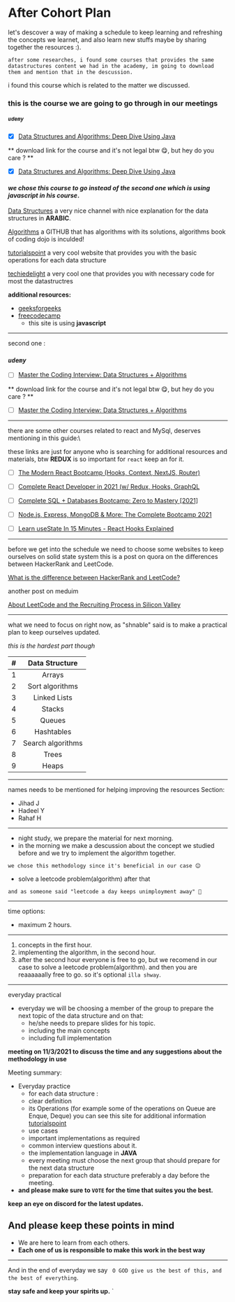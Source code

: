 After Cohort Plan
=============
let's descover a way of making a schedule to keep learning and refreshing the concepts we learnet, 
and also learn new stuffs maybe by sharing together the resources :).

`
after some researches, i found some courses that provides the same datastructures content we had in the academy, im going to download them and mention that in the descussion.
`

i found this course which is related to the matter we discussed.

### this is the course we are going to go through in our meetings

##### ***`udemy`***
- [x] [Data Structures and Algorithms: Deep Dive Using Java](https://www.udemy.com/course/data-structures-and-algorithms-deep-dive-using-java/?LSNPUBID=JVFxdTr9V80&ranEAID=JVFxdTr9V80&ranMID=39197&ranSiteID=JVFxdTr9V80-TxgvsDCCOSHdAxzmM18Fwg&utm_medium=udemyads&utm_source=aff-campaign)

** download link for the course and it's not legal btw 😋, but hey do you care ? **

- [x] [Data Structures and Algorithms: Deep Dive Using Java](https://downloadly.net/2020/12/2717/03/data-structures-and-algorithms-deep-dive-using-java/22/?#/2717-udemy-012116030208.html)


#### *we chose this course to go instead of the second one which is using javascript in his course*.

[Data Structures](https://www.youtube.com/watch?v=owCqVRbZlbg&list=PLCInYL3l2AajqOUW_2SwjWeMwf4vL4RSp)
a very nice channel with nice explanation for the data structures in **ARABIC**.

[Algorithms](https://github.com/urianchang/Algorithms)
a GITHUB that has algorithms with its solutions, algorithms book of coding dojo is inculded!

[tutorialspoint](https://www.tutorialspoint.com/data_structures_algorithms/dsa_queue.htm)
a very cool website that provides you with the basic operations for each data structure

[techiedelight](https://www.techiedelight.com/Category/Array/)
a very cool one that provides you with necessary code for most the datastructres

**additional resources:**
- [geeksforgeeks](https://www.geeksforgeeks.org/java/?ref=leftbar)
- [freecodecamp](https://www.freecodecamp.org/learn/javascript-algorithms-and-data-structures/)
  - this site is using **javascript**

---


second one :

### ***`udemy`***
- [ ] [Master the Coding Interview: Data Structures + Algorithms](https://www.udemy.com/course/master-the-coding-interview-data-structures-algorithms/?ranMID=39197&ranEAID=JVFxdTr9V80&ranSiteID=JVFxdTr9V80-5_PRAc7T6QYDqQwnyYdtaw&utm_source=aff-campaign&LSNPUBID=JVFxdTr9V80&utm_medium=udemyads)


** download link for the course and it's not legal btw 😋, but hey do you care ? **

- [ ] [Master the Coding Interview: Data Structures + Algorithms](https://udemydownload.com/master-the-coding-interview-data-structures-algorithms/)


---

there are some other courses related to react and MySql, deserves mentioning in this guide:\

these links are just for anyone who is searching for additional resources and materials, btw **REDUX** is so important for `react` keep an for it.  

- [ ] [The Modern React Bootcamp (Hooks, Context, NextJS, Router)](https://freecoursesite.com/1-the-modern-react-bootcamp-hooks-context-router-more/)

- [ ] [Complete React Developer in 2021 (w/ Redux, Hooks, GraphQL](https://udemydownload.com/complete-react-developer-in-2021-w-redux-hooks-graphql/)

- [ ] [Complete SQL + Databases Bootcamp: Zero to Mastery [2021]](https://udemydownload.com/complete-sql-databases-bootcamp-zero-to-mastery-2021/)

- [ ] [Node.js, Express, MongoDB & More: The Complete Bootcamp 2021](https://udemydownload.com/node-js-express-mongodb-more-the-complete-bootcamp-2021/)

- [ ] [Learn useState In 15 Minutes - React Hooks Explained](https://www.youtube.com/watch?v=O6P86uwfdR0&list=PLZlA0Gpn_vH8EtggFGERCwMY5u5hOjf-h)

---

before we get into the schedule we need to choose some websites to keep ourselves on solid state system
this is a post on quora on the differences between HackerRank and LeetCode.

[What is the difference between HackerRank and LeetCode?](https://www.quora.com/What-is-the-difference-between-HackerRank-and-LeetCode/answer/Duncan-Smith-23)


another post on meduim

[About LeetCode and the Recruiting Process in Silicon Valley](https://medium.com/@teamblind/about-leetcode-and-the-recruiting-process-in-silicon-valley-d91eab67106#:~:text=What%20Is%20LeetCode%3F,Topcoder%2C%20InterviewBit%2C%20among%20others.)


---

what we need to focus on right now, as "shnable" said is to make a practical plan to keep ourselves updated.

*this is the hardest part though*

| # | Data Structure |
| :---|:----:|
| 1 | Arrays |
| 2 | Sort algorithms | 
| 3 | Linked Lists |
| 4 | Stacks | 
| 5 | Queues | 
| 6 | Hashtables | 
| 7 | Search algorithms | 
| 8 | Trees | 
| 9 | Heaps | 


---

names needs to be mentioned for helping improving the resources Section:
  - Jihad J
  - Hadeel Y
  - Rahaf H

---

- night study, we prepare the material for next morning.
- in the morning we make a descussion about the concept we studied before and we try to implement the algorithm together.


`we chose this methodology since it's beneficial in our case 😊`
- solve a leetcode problem(algorithm) after that


`and as someone said "leetcode a day keeps unimployment away" 🤠`

---

time options:

- maximum 2 hours.

---

1. concepts in the first hour.
2. implementing the algorithm, in the second hour.
3. after the second hour everyone is free to go, but we recomend in our case to solve a leetcode problem(algorithm). and then you are reaaaaaally free to go. so it's optional `illa shway`.
---

everyday practical

- everyday we will be choosing a member of the group to prepare the next topic of the data structure and on that:
  - he/she needs to prepare slides for his topic.
  - including the main concepts
  - including full implementation


**meeting on 11/3/2021 to discuss the time and any suggestions about the methodology in use**
  

Meeting summary:
- Everyday practice
  -  for each data structure :
	-  clear definition
	-  its Operations (for example some of the operations on Queue are Enque, Deque) you can see this site for additional information [tutorialspoint](https://www.tutorialspoint.com/data_structures_algorithms/dsa_queue.htm)
	-  use cases
	-  important implementations as required
	-  common interview questions about it.
	-  the implementation language in **JAVA**
  -  every meeting must choose the next group that should prepare for the next data structure 
  -  preparation for each data structure preferably a day before the meeting.
- **and please make sure to `VOTE` for the time that suites you the best.**


**keep an eye on discord for the latest updates.**

## And please keep these points in mind

  - We are here to learn from each others.
  - **Each one of us is responsible to make this work in the best way**

---

And in the end of everyday we say ` O GOD give us the best of this, and the best of everything`.

**stay safe and keep your spirits up.**
`
